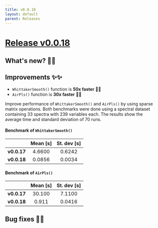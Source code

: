 ```yaml
---
title: v0.0.18
layout: default
parent: Releases
---
```


# __[Release v0.0.18](https://github.com/paucablop/chemotools/releases/tag/v0.0.18)__

## __What's new? 🎉🎉__

## __Improvements ✨✨__

-  ```WhittakerSmooth()``` function is __50x faster__ 🌌🚀
-  ```AirPls()``` function is __30x faster__ 🌌🚀

Improve performance of ```WhittakerSmooth()``` and ```AirPls()``` by using sparse matrix operations. Both benchmarks were done using a spectral dataset containing 33 spectra with 239 variables each. The results show the average time and standard deviation of 70 runs.

#### __Benchmark of ```WhittakerSmooth()```__

|             | Mean [s]    | St. dev [s]  |
|:-------------:|:----------:|:----------:|
| __v0.0.17__ | 4.6600  | 0.6242  |
| __v0.0.18__ | 0.0856  | 0.0034  |

#### __Benchmark of ```AirPls()```__

|             | Mean [s]    | St. dev  [s] |
|:-------------:|:----------:|:----------:|
| __v0.0.17__ | 30.100  | 7.1100   |
| __v0.0.18__ | 0.911   | 0.0416  |



## __Bug fixes 🐛🐛__



